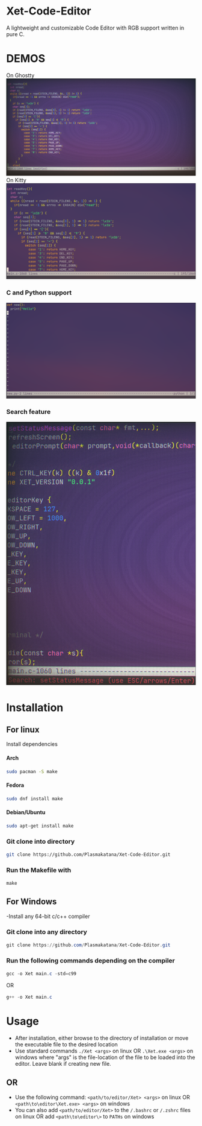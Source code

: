 # Xet-Code-Editor
A lightweight and customizable Code Editor with RGB support written in pure C.
# DEMOS
On Ghostty
![Ghostty](https://github.com/Plasmakatana/Xet-Code-Editor/blob/main/xet-ghostty.png)
On Kitty
![Kitty](https://github.com/Plasmakatana/Xet-Code-Editor/blob/main/xet-kitty.png)
### C and Python support
![support](https://github.com/Plasmakatana/Xet-Code-Editor/blob/main/xet-py.png)
### Search feature
![search](https://github.com/Plasmakatana/Xet-Code-Editor/blob/main/xet-search.png)
# Installation
## For linux
  Install dependencies
  #### Arch
  ```bash
sudo pacman -S make
```
  #### Fedora
  ```bash
sudo dnf install make
```
  #### Debian/Ubuntu
  ```bash
sudo apt-get install make
```
  ### Git clone into directory
  ```bash
git clone https://github.com/Plasmakatana/Xet-Code-Editor.git
```
  ### Run the Makefile with 
  ```
  make
```
## For Windows
  -Install any 64-bit c/c++ compiler
  ### Git clone into any directory
  ```powershell
git clone https://github.com/Plasmakatana/Xet-Code-Editor.git
```
  ### Run the following commands depending on the compiler
  ```powershell
gcc -o Xet main.c -std=c99
```
  OR
  ```powershell
g++ -o Xet main.c
```
# Usage
  - After installation, either browse to the directory of installation
    or
    move the executable file to the desired location
  - Use standard commands 
    ```./Xet <args>``` on linux 
    OR
    ```.\Xet.exe <args>``` on windows 
    where "args" is the file-location of the file to be loaded 
    into the editor.
    Leave blank if creating new file.
  ## OR
  - Use the following command:
    ```<path/to/editor/Xet> <args>``` on linux
    OR
    ```<path\to\editor\Xet.exe> <args>``` on windows
  - You can also add ```<path/to/editor/Xet>``` to the
    ```/.bashrc``` or ```/.zshrc``` files on linux
    OR
    add ```<path\to\editor\>``` to ```PATHs``` on windows
